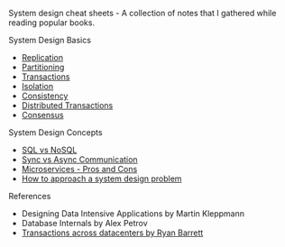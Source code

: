 

System design cheat sheets - A collection of notes that I gathered while reading popular books.

System Design Basics
* [Replication](replication.md)
* [Partitioning](partitioning.md)
* [Transactions](transaction.md)
* [Isolation](isolation.md)
* [Consistency](consistency.md)
* [Distributed Transactions](distributed_transactions.md)
* [Consensus](consensus.md)


System Design Concepts
* [SQL vs NoSQL](sql_vs_nosql.md)
* [Sync vs Async Communication](service_communication.md)
* [Microservices - Pros and Cons](microservices.md)
* [How to approach a system design problem](SD_approach.md)

References
* Designing Data Intensive Applications by Martin Kleppmann
* Database Internals by Alex Petrov
* [Transactions across datacenters by Ryan Barrett](https://snarfed.org/transactions_across_datacenters_io.html)
